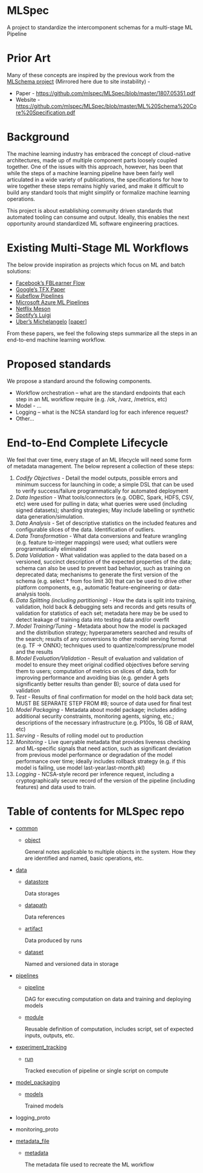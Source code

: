 # MLSpec
A project to standardize the intercomponent schemas for a multi-stage ML Pipeline

# Prior Art
Many of these concepts are inspired by the previous work from the [MLSchema project](http://ml-schema.github.io/documentation/ML%20Schema.html) (Mirrored here due to site instability) -
- Paper - https://github.com/mlspec/MLSpec/blob/master/1807.05351.pdf
- Website - https://github.com/mlspec/MLSpec/blob/master/ML%20Schema%20Core%20Specification.pdf

# Background
The machine learning industry has embraced the concept of cloud-native architectures, made up of multiple component parts loosely coupled together. One of the issues with this approach, however, has been that while the steps of a machine learning pipeline have been fairly well articulated in a wide variety of publications, the specifications for how to wire together these steps remains highly varied, and make it difficult to build any standard tools that might simplify or formalize machine learning operations. 

This project is about establishing community driven standards that automated tooling can consume and output. Ideally, this enables the next opportunity around standardized ML software engineering practices. 

# Existing Multi-Stage ML Workflows
The below provide inspiration as projects which focus on ML and batch solutions:

- [Facebook’s FBLearner Flow](https://code.fb.com/core-data/introducing-fblearner-flow-facebook-s-ai-backbone/)
- [Google’s TFX Paper](https://dl.acm.org/citation.cfm?id=3098021)
- [Kubeflow Pipelines](https://cloud.google.com/blog/products/ai-machine-learning/getting-started-kubeflow-pipelines)
- [Microsoft Azure ML Pipelines](https://docs.microsoft.com/en-us/azure/machine-learning/service/concept-ml-pipelines)
- [Netflix Meson](https://medium.com/netflix-techblog/meson-workflow-orchestration-for-netflix-recommendations-fc932625c1d9)
- [Spotify’s Luigi](https://github.com/spotify/luigi)
- [Uber’s Michelangelo](https://eng.uber.com/michelangelo/) [[paper](http://proceedings.mlr.press/v67/li17a/li17a.pdf)]

From these papers, we feel the following steps summarize all the steps in an end-to-end machine learning workflow.

# Proposed standards
We propose a standard around the following components.

- Workflow orchestration – what are the standard endpoints that each step in an ML workflow require (e.g. /ok, /varz, /metrics, etc)
- Model - …
- Logging – what is the NCSA standard log for each inference request?
- Other…

# End-to-End Complete Lifecycle
We feel that over time, every stage of an ML lifecycle will need some form of metadata management. The below represent a collection of these steps:

1. *Codify Objectives* - Detail the model outputs, possible errors and minimum success for launching in code; a simple DSL that can be used to verify success/failure programmatically for automated deployment
2. *Data Ingestion* - What tools/connectors (e.g. ODBC, Spark, HDFS, CSV, etc) were used for pulling in data; what queries were used (including signed datasets); sharding strategies; May include labelling or synthetic data generation/simulation.
3. *Data Analysis* - Set of descriptive statistics on the included features and configurable slices of the data. Identification of outliers.
4. *Data Transformation* - What data conversions and feature wrangling (e.g. feature to-integer mappings) were used; what outliers were programmatically eliminated
5. *Data Validation* - What validation was applied to the data based on a versioned, succinct description of the expected properties of the data; schema can also be used to prevent bad behavior, such as training on deprecated data; mechanisms to  generate the first version of the schema (e.g. select * from foo limit 30) that can be used to drive other platform components, e.g., automatic feature-engineering or data-analysis tools.
6. *Data Splitting (including partitioning)* - How the data is split into training, validation, hold back & debugging sets and records and gets results of validation for statistics of each set; metadata here may be be used to detect leakage of training data into testing data and/or overfit
7. *Model Training/Tuning* - Metadata about how the model is packaged and the distribution strategy; hyperparameters searched and results of the search; results of any conversions to other model serving format (e.g. TF -> ONNX); techniques used to quantize/compress/prune model and the results  
8. *Model Evaluation/Validation*	- Result of evaluation and validation of model to ensure they meet original codified objectives before serving them to users; computation of metrics on slices of data, both for improving performance and avoiding bias (e.g. gender A gets significantly better results than gender B); source of data used for validation
9. *Test*	- Results of final confirmation for model on the hold back data set; MUST BE SEPARATE STEP FROM #8; source of data used for final test
10. *Model Packaging*	- Metadata about model package; includes adding additional security constraints, monitoring agents, signing, etc.; descriptions of the necessary infrastructure (e.g. P100s, 16 GB of RAM, etc)
11. *Serving*	- Results of rolling model out to production
12. *Monitoring* - Live queryable metadata that provides liveness checking and ML-specific signals that need action, such as significant deviation from previous model performance or degradation of the model performance over time; ideally includes rollback strategy (e.g. if this model is failing, use model last-year.last-month.pkl)
13. *Logging*	- NCSA-style record per inference request, including a cryptographically secure record of the version of the pipeline (including features) and data used to train.

# Table of contents for MLSpec repo

- [common](./common)

  - [object](./common/object.md)

    General notes applicable to multiple objects in the system. How they are identified and named, basic operations, etc.

- [data](./data)

  - [datastore](datastore.md)

    Data storages

  - [datapath](./data/datapath.md)

    Data references

  - [artifact](artifact.md)

    Data produced by runs

  - [dataset](./data/dataset.md)

    Named and versioned data in storage

- [pipelines](./pipelines)

  - [pipeline](pipeline.md)

    DAG for executing computation on data and training and deploying models

  - [module](module.md)

    Reusable definition of computation, includes script, set of expected inputs, outputs, etc.

- [experiment_tracking](./experiment_tracking)

  - [run](./experiment_tracking/run.md)

    Tracked execution of pipeline or single script on compute

- [model_packaging](./model_packaging)

  - [models](./model_packaging/README.md)

    Trained models

- logging_proto

- monitoring_proto

- [metadata_file](./metadata_file)

  - [metadata](./metadata_file/metadata.yaml)

    The metadata file used to recreate the ML workflow
